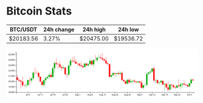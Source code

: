 # Bitcoin Stats

BTC/USDT|24h change|24h high|24h low|
|---|---|---|---|
|$20183.56|3.27%|$20475.00|$19536.72|

<img src="./chart.svg">
